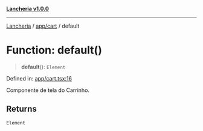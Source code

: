 [**Lancheria v1.0.0**](../../../README.md)

***

[Lancheria](../../../README.md) / [app/cart](../README.md) / default

# Function: default()

> **default**(): `Element`

Defined in: [app/cart.tsx:16](https://github.com/eudavidreis-odev/lancheria/blob/documentacao_inicial/app/cart.tsx#L16)

Componente de tela do Carrinho.

## Returns

`Element`

